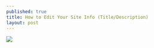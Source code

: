 ```yaml
---
published: true
title: How to Edit Your Site Info (Title/Description)
layout: post
---
```

![](http://i.imgur.com/SHHTOdH.gif)